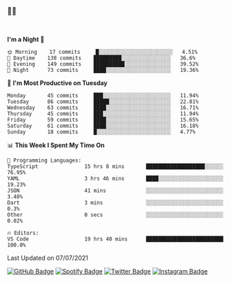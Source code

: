 ### 🤙🍺

<!-- <a href="https://github-readme-stats.vercel.app/api?username=hzak2xx&count_private=true&show_icons=true&theme=dracula">
  <img align="center" src="https://github-readme-stats.vercel.app/api?username=hzak2xx&count_private=true&show_icons=true&theme=dracula" />
</a>
</br> -->
</br>

<!--START_SECTION:waka-->
**I'm a Night 🦉** 

```text
🌞 Morning    17 commits     █░░░░░░░░░░░░░░░░░░░░░░░░   4.51% 
🌆 Daytime    138 commits    █████████░░░░░░░░░░░░░░░░   36.6% 
🌃 Evening    149 commits    ██████████░░░░░░░░░░░░░░░   39.52% 
🌙 Night      73 commits     ████░░░░░░░░░░░░░░░░░░░░░   19.36%

```
📅 **I'm Most Productive on Tuesday** 

```text
Monday       45 commits     ███░░░░░░░░░░░░░░░░░░░░░░   11.94% 
Tuesday      86 commits     █████░░░░░░░░░░░░░░░░░░░░   22.81% 
Wednesday    63 commits     ████░░░░░░░░░░░░░░░░░░░░░   16.71% 
Thursday     45 commits     ███░░░░░░░░░░░░░░░░░░░░░░   11.94% 
Friday       59 commits     ████░░░░░░░░░░░░░░░░░░░░░   15.65% 
Saturday     61 commits     ████░░░░░░░░░░░░░░░░░░░░░   16.18% 
Sunday       18 commits     █░░░░░░░░░░░░░░░░░░░░░░░░   4.77%

```


📊 **This Week I Spent My Time On** 

```text
💬 Programming Languages: 
TypeScript               15 hrs 8 mins       ███████████████████░░░░░░   76.95% 
YAML                     3 hrs 46 mins       ████░░░░░░░░░░░░░░░░░░░░░   19.23% 
JSON                     41 mins             ░░░░░░░░░░░░░░░░░░░░░░░░░   3.48% 
Dart                     3 mins              ░░░░░░░░░░░░░░░░░░░░░░░░░   0.3% 
Other                    0 secs              ░░░░░░░░░░░░░░░░░░░░░░░░░   0.02%

🔥 Editors: 
VS Code                  19 hrs 40 mins      █████████████████████████   100.0%

```


 Last Updated on 07/07/2021
<!--END_SECTION:waka-->

[![GitHub Badge](https://img.shields.io/badge/GitHub-100000?style=for-the-badge&logo=github&logoColor=white)](https://github.com/hzak2xx)
[![Spotify Badge](https://img.shields.io/badge/Spotify-1ED760?&style=for-the-badge&logo=spotify&logoColor=white)](https://open.spotify.com/user/uf90s6sbbh75a1mt44clkhkvf)
[![Twitter Badge](https://img.shields.io/badge/Twitter-1DA1F2?style=for-the-badge&logo=twitter&logoColor=white)](https://twitter.com/hzak2xx)
[![Instagram Badge](https://img.shields.io/badge/Instagram-E4405F?style=for-the-badge&logo=instagram&logoColor=white)](https://www.instagram.com/hzak2xx/)
